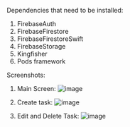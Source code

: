 Dependencies that need to be installed:
1. FirebaseAuth
2. FirebaseFirestore
3. FirebaseFirestoreSwift
4. FirebaseStorage
5. Kingfisher
6. Pods framework

Screenshots:
1. Main Screen:
![image](https://github.com/siam-sharif-ami/ToDo/assets/168058996/03558853-990c-4319-8266-e343a487fa06)

2. Create task:
![image](https://github.com/siam-sharif-ami/ToDo/assets/168058996/d059ba06-0648-4d19-a084-66cc2b4749d3)

3. Edit and Delete Task:
![image](https://github.com/siam-sharif-ami/ToDo/assets/168058996/aa6dc2f4-804d-409e-aa7f-7589777212cb)
